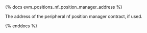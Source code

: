 {% docs evm_positions_nf_position_manager_address %}

The address of the peripheral nf position manager contract, if used. 

{% enddocs %}
